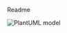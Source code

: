 Readme

![PlantUML model](https://www.planttext.com/api/plantuml/png/V5FBRiCW4Bpp5OXJ7ygXrvxIt7g8v5IHUgWgX36ghF0gOAbIvI_heP_KN-Ww90OSMcwUMMPcT_7Fr_VQ1-R2e2H2bl43UnDOcM0S_aGO3fVC-uX4O3gtGhDMYYu1YdtGfsPR0jwAh2PnjjUqUTwMWD3STCBHXpgygUZ455VN2Ubwlu0IvuEnUQqN8IQapgeweNnT2GeWVtx72TQb5lvaDbKzpYGV90iYslxdIM4cowndSQ3EUKSqfdLoezIWUyv2RtInrkrklwSJxRFTjiuSGAstjQH6Qy53cK1ti-jSFNip9HnBwj7tiQ509BGm6IyxQ4qeSiDt5lZuEFqzVddDiFSGw2ajT9qaqQH5xWY-MGrsXKcyJE8BNv8W49oH91lKHScnGN9g2QrX6l0l_G800F__0m00)
